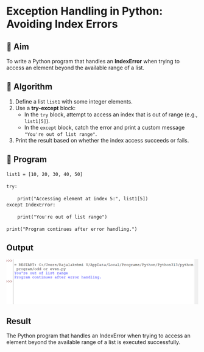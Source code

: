# Exception Handling in Python: Avoiding Index Errors

## 🎯 Aim
To write a Python program that handles an **IndexError** when trying to access an element beyond the available range of a list.

## 🧠 Algorithm
1. Define a list `list1` with some integer elements.
2. Use a **try-except** block:
   - In the `try` block, attempt to access an index that is out of range (e.g., `list1[5]`).
   - In the `except` block, catch the error and print a custom message `"You're out of list range"`.
3. Print the result based on whether the index access succeeds or fails.

## 🧾 Program
```
list1 = [10, 20, 30, 40, 50]

try:
   
    print("Accessing element at index 5:", list1[5])
except IndexError:
   
    print("You're out of list range")

print("Program continues after error handling.")
```
## Output
![alt text](m4-4.png)


## Result
The Python program that handles an IndexError when trying to access an element beyond the available range of a list is executed successfully.
